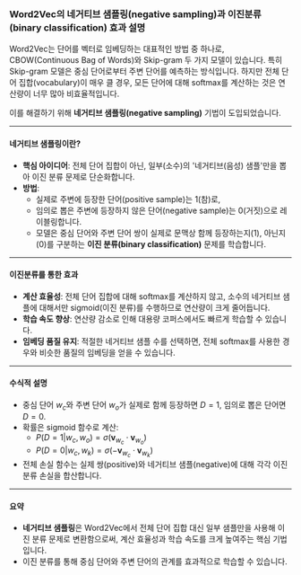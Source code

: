 ### Word2Vec의 네거티브 샘플링(negative sampling)과 이진분류(binary classification) 효과 설명

Word2Vec는 단어를 벡터로 임베딩하는 대표적인 방법 중 하나로, CBOW(Continuous Bag of Words)와 Skip-gram 두 가지 모델이 있습니다. 특히 Skip-gram 모델은 중심 단어로부터 주변 단어를 예측하는 방식입니다. 하지만 전체 단어 집합(vocabulary)이 매우 클 경우, 모든 단어에 대해 softmax를 계산하는 것은 연산량이 너무 많아 비효율적입니다.

이를 해결하기 위해 **네거티브 샘플링(negative sampling)** 기법이 도입되었습니다.

---

#### 네거티브 샘플링이란?

- **핵심 아이디어**: 전체 단어 집합이 아닌, 일부(소수)의 '네거티브(음성) 샘플'만을 뽑아 이진 분류 문제로 단순화합니다.
- **방법**: 
  - 실제로 주변에 등장한 단어(positive sample)는 1(참)로, 
  - 임의로 뽑은 주변에 등장하지 않은 단어(negative sample)는 0(거짓)으로 레이블링합니다.
  - 모델은 중심 단어와 주변 단어 쌍이 실제로 문맥상 함께 등장하는지(1), 아닌지(0)를 구분하는 **이진 분류(binary classification)** 문제를 학습합니다.

---

#### 이진분류를 통한 효과

- **계산 효율성**: 전체 단어 집합에 대해 softmax를 계산하지 않고, 소수의 네거티브 샘플에 대해서만 sigmoid(이진 분류)를 수행하므로 연산량이 크게 줄어듭니다.
- **학습 속도 향상**: 연산량 감소로 인해 대용량 코퍼스에서도 빠르게 학습할 수 있습니다.
- **임베딩 품질 유지**: 적절한 네거티브 샘플 수를 선택하면, 전체 softmax를 사용한 경우와 비슷한 품질의 임베딩을 얻을 수 있습니다.

---

#### 수식적 설명

- 중심 단어 $w_c$와 주변 단어 $w_o$가 실제로 함께 등장하면 $D=1$, 임의로 뽑은 단어면 $D=0$.
- 확률은 sigmoid 함수로 계산:
  - $P(D=1|w_c, w_o) = \sigma(\mathbf{v}_{w_c} \cdot \mathbf{v}_{w_o})$
  - $P(D=0|w_c, w_k) = \sigma(-\mathbf{v}_{w_c} \cdot \mathbf{v}_{w_k})$
- 전체 손실 함수는 실제 쌍(positive)와 네거티브 샘플(negative)에 대해 각각 이진 분류 손실을 합산합니다.

---

#### 요약

- **네거티브 샘플링**은 Word2Vec에서 전체 단어 집합 대신 일부 샘플만을 사용해 이진 분류 문제로 변환함으로써, 계산 효율성과 학습 속도를 크게 높여주는 핵심 기법입니다.
- 이진 분류를 통해 중심 단어와 주변 단어의 관계를 효과적으로 학습할 수 있습니다.
